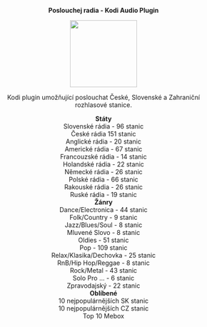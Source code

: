 <p align="center"><b> Poslouchej radia - Kodi Audio Plugin</b></p>
<p align="center">
  <img width="150" height="150" src="https://i46.servimg.com/u/f46/19/40/01/67/icon11.png">
</p>
<p align="center">Kodi plugin umožňující poslouchat České, Slovenské a Zahraniční rozhlasové stanice.<br>

<p align="center"><b> Státy</b><br>
Slovenské rádia - 96 stanic<br>
České rádia 151 stanic<br>
Anglické rádia - 20 stanic<br>
Americké rádia - 67 stanic<br>
Francouzské rádia - 14 stanic<br>
Holandské rádia - 22 stanic<br>
Německé rádia - 26 stanic<br>
Polské rádia - 66 stanic<br>
Rakouské rádia - 26 stanic<br>
Ruské rádia - 19 stanic<br>
<b>Žánry</b><br>
Dance/Electronica - 44 stanic<br>
Folk/Country - 9 stanic<br>
Jazz/Blues/Soul - 8 stanic<br>
Mluvené Slovo - 8 stanic<br>
Oldies - 51 stanic<br>
Pop - 109 stanic<br>
Relax/Klasika/Dechovka - 25 stanic<br>
RnB/Hip Hop/Reggae  - 8 stanic<br>
Rock/Metal - 43 stanic<br>
Solo Pro ... - 6 stanic<br>
Zpravodajský - 22 stanic<br>
<b>Oblíbené</b><br>
10 nejpopulárnějších SK stanic<br>
10 nejpopulárnějších CZ stanic<br>
Top 10 Mebox</p>
